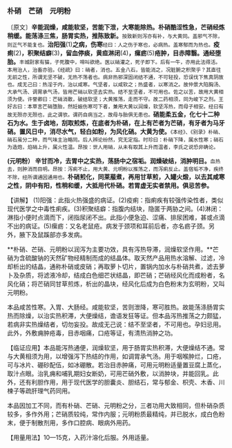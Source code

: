### 朴硝　芒硝　元明粉

〔原文〕**辛能润燥，咸能软坚，苦能下泄，大寒能除热。朴硝酷涩性急，芒硝经炼稍缓。能荡涤三焦，肠胃实热，推陈致新。**<small>按致新则泻亦有补，与大黄同。盖邪气不除，则正气不能复也。</small>**治阳强**(1)**之病，伤寒**<small>经曰：人之伤于寒也，必病热。盖寒郁而为热也。</small>**疫痢**(2)**，积聚结癖**(3)**，留血停痰，黄疸淋闭**(4)**，瘰疬**(5)**疮肿，目赤障翳。通经堕胎。**<small>丰城尉家有猫，子死腹中，啼叫欲绝。医以硝灌之，死子即下。后有一牛，亦用此法得活。本用治人，治畜亦验。《经疏》曰：硝者，消也。五金八石，皆能消之，况脏腑之积聚乎？其直往无前之性，所谓无坚不破，无热不荡者也。病非热邪深固闭结不通，不可轻投，恐误伐下焦真阴故也。成无己曰：热淫于内，治以咸寒。气坚者，以咸软之；热盛者，以寒消之。故仲景大陷胸汤、大承气汤、调胃承气汤，皆用芒硝以软坚去实热。结不至坚者，不可用也。佐之以苦，故用大黄相须为使。许誉卿曰：芒硝消散，破结软坚；大黄推荡，走而不守。故二药相须，同为峻下之剂。王好古曰：本草言芒硝堕胎，然妊娠伤寒可下者，兼用大黄以润燥，软坚泻热，而母子相安。经曰有故无殒亦无殒也，此之谓欤。谓药自病当之，故母与胎俱无患也。</small>**硝能柔五金，化七十二种石为水。生于卤地，刮取煎炼，在底者为朴硝，在上有芒者为芒硝，有牙者为马牙硝。置风日中，消尽水气，轻白如粉，为风化硝。大黄为使。**<small>《本经》、《别录》朴硝、硝石虽分二种，而气味主治略同。后人辨论纷然，究无定指。时珍曰：朴硝下降，属水性寒；硝石为造炮，焰硝上升，属火性温。昂按：世人用硝，从未有取其上升而温者，李氏之说恐非确论。</small>

 **(元明粉） 辛甘而冷，去胃中之实热，荡肠中之宿垢。润燥破结，消肿明目。**<small>血热去，则肿消而目明。昂按：泻痢不止，用大黄、元明粉以推荡之，而泻痢反止。盖宿垢不净，疾终不除，经所谓通因通用也。</small>**朴硝煎化，同莱菔煮，再用甘草煎，入罐火煅，以去其咸寒之性，阴中有阳，性稍和缓，大抵用代朴硝。若胃虚无实者禁用。俱忌苦参。**

【讲解】 (1)阳强：此指火热强盛的病证。(2)疫痢：指痢疾有较强传染性者，类似现代医学之中毒性痢疾。(3)积聚结癖：指腹内结块，隐匿于两胁之间。(4)淋闭：淋指小便时点滴而下，闭指尿闭不出。此指小便急迫、涩痛、排尿困难，甚或点滴不出的病证。(5)瘰疬：又名老鼠疮。病发于颈项和耳前后者，亦名疬子颈。另外，腋下及鼠蹊部亦多发病。

**朴硝、芒硝、元明粉以润泻为主要功效，具有泻热导滞，润燥软坚作用。**芒硝为含硫酸钠的天然矿物经精制而成的结晶体。取天然产品用热水溶解、过滤，冷却析出的结晶，通称朴硝或皮硝；再取萝卜切片，置锅内加水与朴硝共煮，滤去萝卜及杂质，将滤液冷却，结成白色细芒状结晶，即芒硝；芒硝经风化而成粉者，名风化硝；将芒硝同甘草煎炼，析出的晶块，经风化后成为白色粉末为玄明粉，又叫元明粉。

本品咸苦性寒。入胃、大肠经。咸能软坚，苦则泄降，寒可胜热。故能荡涤肠胃实热而除燥，以治实热积滞，大便燥结，谵语发狂等证。但本品泻热推荡之力颇猛，若病非实热燥结者，切勿妄投。故成无己说：结不至坚者，不可用也。孕妇忌用。此外，外敷痈肿疮毒，目赤咽痛，口疮等证，有清热消肿之功。

【临证应用】本品能泻热通便，润燥软坚，用于肠胃实热积滞，大便燥结不通。常与大黄相须为用，以增强泻下热结的作用，如调胃承气汤。用于咽喉肿烂，口疮，可与冰片、硼砂配伍，如冰硼散。若治目赤肿痛，可用元明粉适量置豆腐上蒸化，取汁点眼。治乳痈和哺乳期妇女断奶，可用芒硝外敷，以消肿块，并能回乳。此外，还有利胆作用，用于现代医学的胆囊炎、胆结石，常与郁金、枳壳、木香、川楝子等疏肝理气药同用。

本品因加工不同，而有朴硝、芒硝、元明粉之分，三者功用大致相同，但朴硝杂质较多，多作外用；芒硝质较纯，常作内服；元明粉质最精纯，并已脱水，成白色粉末，便于制散剂用，多作口腔病、眼病外用药。

【用量用法】10—15克，入药汁溶化后服。外用适量。
